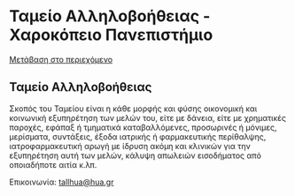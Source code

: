 Ταμείο Αλληλοβοήθειας - Χαροκόπειο Πανεπιστήμιο
===============

[Μετάβαση στο περιεχόμενο](https://www.hua.gr/%CF%84%CE%B1%CE%BC%CE%B5%CE%AF%CE%BF-%CE%B1%CE%BB%CE%BB%CE%B7%CE%BB%CE%BF%CE%B2%CE%BF%CE%AE%CE%B8%CE%B5%CE%B9%CE%B1%CF%82/#content "Μετάβαση στο περιεχόμενο")

Ταμείο Αλληλοβοήθειας
---------------------

Σκοπός του Ταμείου είναι η κάθε μορφής και φύσης οικονομική και κοινωνική εξυπηρέτηση των μελών του, είτε με δάνεια, είτε με χρηματικές παροχές, εφάπαξ ή τμηματικά καταβαλλόμενες, προσωρινές ή μόνιμες, μερίσματα, συντάξεις, έξοδα ιατρικής ή φαρμακευτικής περίθαλψης, ιατροφαρμακευτική αρωγή με ίδρυση ακόμη και κλινικών για την εξυπηρέτηση αυτή των μελών, κάλυψη απωλειών εισοδήματος από οποιαδήποτε αιτία κ.λπ.

Επικοινωνία: [tallhua@hua.gr](javascript:;)
